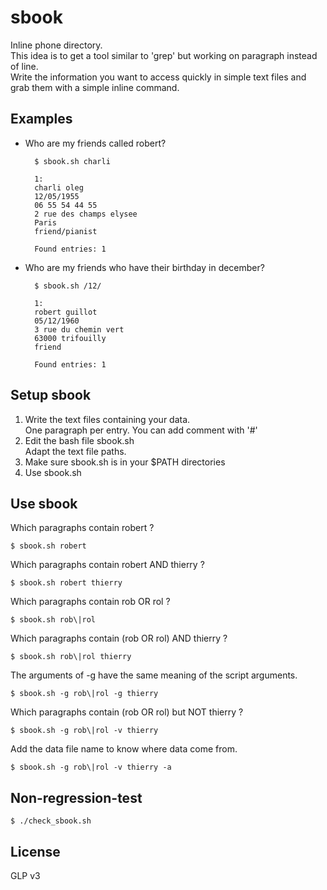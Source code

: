 sbook
=====

Inline phone directory.  
This idea is to get a tool similar to 'grep' but working on paragraph instead of line.  
Write the information you want to access quickly in simple text files and grab them with a simple inline command.


Examples
--------

* Who are my friends called robert?  
  
        $ sbook.sh charli  
          
        1:  
        charli oleg  
        12/05/1955  
        06 55 54 44 55  
        2 rue des champs elysee  
        Paris  
        friend/pianist  
          
        Found entries: 1  

* Who are my friends who have their birthday in december?   
           
        $ sbook.sh /12/   
            
        1:  
        robert guillot  
        05/12/1960  
        3 rue du chemin vert  
        63000 trifouilly  
        friend  
          
        Found entries: 1  

Setup sbook
-----------

1. Write the text files containing your data.  
   One paragraph per entry. You can add comment with '#'
2. Edit the bash file sbook.sh  
   Adapt the text file paths.
3. Make sure sbook.sh is in your $PATH directories
4. Use sbook.sh

Use sbook
---------
Which paragraphs contain robert ?  
      
    $ sbook.sh robert

Which paragraphs contain robert AND thierry ?
      
    $ sbook.sh robert thierry

Which paragraphs contain rob OR rol ?
      
    $ sbook.sh rob\|rol

Which paragraphs contain (rob OR rol) AND thierry ?
      
    $ sbook.sh rob\|rol thierry

The arguments of -g have the same meaning of the script arguments.
      
    $ sbook.sh -g rob\|rol -g thierry

Which paragraphs contain (rob OR rol) but NOT thierry ?
      
    $ sbook.sh -g rob\|rol -v thierry

Add the data file name to know where data come from.
      
    $ sbook.sh -g rob\|rol -v thierry -a

Non-regression-test
-------------------

    $ ./check_sbook.sh

License
-------
GLP v3

